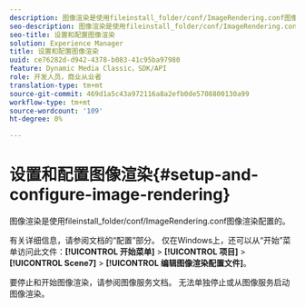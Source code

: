 ```yaml
---
description: 图像渲染是使用fileinstall_folder/conf/ImageRendering.conf图像渲染配置的。
seo-description: 图像渲染是使用fileinstall_folder/conf/ImageRendering.conf图像渲染配置的。
seo-title: 设置和配置图像渲染
solution: Experience Manager
title: 设置和配置图像渲染
uuid: ce76282d-d942-4378-b083-41c95ba97980
feature: Dynamic Media Classic，SDK/API
role: 开发人员，商业从业者
translation-type: tm+mt
source-git-commit: 469d1a5c43a972116a8a2efb0de5708800130a99
workflow-type: tm+mt
source-wordcount: '109'
ht-degree: 0%

---
```



# 设置和配置图像渲染{#setup-and-configure-image-rendering}

图像渲染是使用fileinstall_folder/conf/ImageRendering.conf图像渲染配置的。

有关详细信息，请参阅文档的“配置”部分。 仅在Windows上，还可以从“开始”菜单访问此文件：**[!UICONTROL 开始菜单]** > **[!UICONTROL 项目]** > **[!UICONTROL Scene7]** > **[!UICONTROL 编辑图像渲染配置文件]**。

要停止和开始图像渲染，请参阅图像服务文档。 无法单独停止或从图像服务启动图像渲染。
